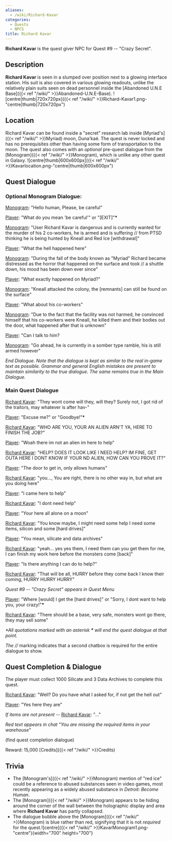 ```yaml
---
aliases:
  - /wiki/Richard-Kavar
categories:
  - Quests
  - NPCS
title: Richard Kavar
---
```


**Richard Kavar** is the quest giver NPC for Quest #9 -- "Crazy Secret".

## Description

**Richard Kavar** is seen in a slumped over position next to a glowing interface station. His suit is also covered in various glowing readouts, unlike the relatively plain suits seen on dead personnel inside the [Abandoned U.N.E Base]({{< ref "/wiki/" >}}Abandoned-U.N.E-Base). ![centre|thumb|720x720px]({{< ref "/wiki/" >}}Richard-Kavar1.png-"centre|thumb|720x720px")

## Location

Richard Kavar can be found inside a "secret" research lab inside [Myriad's]({{< ref "/wiki/" >}}Myriad) moon, Duna'kaé. The quest is never locked and has no prerequisites other than having some form of transportation to the moon. The quest also comes with an _optional_ pre-quest dialogue from the [Monogram]({{< ref "/wiki/" >}}Monogram), which is unlike any other quest in Galaxy. ![centre|thumb|600x600px]({{< ref "/wiki/" >}}Kavarlocation.png-"centre|thumb|600x600px")

## Quest Dialogue

### Optional Monogram Dialogue:

<u>Monogram</u>: "Hello human, Please, be careful"

<u>Player</u>: "What do you mean 'be careful'" or "[EXIT]"**\***

<u>Monogram</u>: "User Richard Kavar is dangerous and is currently wanted for the murder of his 2 co-workers, he is armed and is suffering // from PTSD thinking he is being hunted by Kneall and Red Ice [withdrawal]"

<u>Player</u>: "What the hell happened here"

<u>Monogram</u>: "During the fall of the body known as "Myriad" Richard became distressed as the horror that happened on the surface and took // a shuttle down, his mood has been down ever since"

<u>Player</u>: "What exactly happened on Myriad?"

<u>Monogram</u>: "Kneall attacked the colony, the [remnants] can still be found on the surface"

<u>Player</u>: "What about his co-workers"

<u>Monogram</u>: "Due to the fact that the facility was not harmed, he convinced himself that his co-workers were Kneall, he killed them and their bodies out the door, what happened after that is unknown"

<u>Player</u>: "Can I talk to him?

<u>Monogram</u>: "Go ahead, he is currently in a somber type ramble, his is still armed however"

_End Dialogue. Note that the dialogue is kept as similar to the real in-game text as possible. Grammar and general English mistakes are present to maintain similarity to the true dialogue. The same remains true in the Main Dialogue._

### Main Quest Dialogue

<u>Richard Kavar</u>: "They wont come will they, will they? Surely not, I got rid of the traitors, may whatever is after hav-"

<u>Player</u>: "Excuse me?" or "Goodbye!"**\***

<u>Richard Kavar</u>: "WHO ARE YOU, YOUR AN ALIEN ARN'T YA, HERE TO FINISH THE JOB?"

<u>Player</u>: "Woah there im not an alien im here to help"

<u>Richard Kavar</u>: "HELP? DOES IT LOOK LIKE I NEED HELP? IM FINE, GET OUTA HERE I DONT KNOW IF YOUR ND ALIEN, HOW CAN YOU PROVE IT?"

<u>Player</u>: "The door to get in, only allows humans"

<u>Richard Kavar</u>: "you..., You are right, there is no other way in, but what are you doing here"

<u>Player</u>: "I came here to help"

<u>Richard Kavar</u>: "I dont need help"

<u>Player</u>: "Your here all alone on a moon"

<u>Richard Kavar</u>: "You know maybe, I might need some help I need some items, silicon and some [hard drives]"

<u>Player</u>: "You mean, silicate and data archives"

<u>Richard Kavar</u>: "yeah... yes yes them, I need them can you get them for me, I can finish my work here before the monsters come [back]"

<u>Player</u>: "Is there anything I can do to help?"

<u>Richard Kavar</u>: "That will be all, HURRY before they come back I know their coming, HURRY HURRY HURRY"

_Quest #9 -- "Crazy Secret" appears in Quest Menu_

<u>Player</u>: "Where [would] I get the [hard drives]" or "Sorry, I dont want to help you, your crazy!"**\***

<u>Richard Kavar</u>: "There should be a base, very safe, monsters wont go there, they may sell some"

_\*All quotations marked with an asterisk **\*** will end the quest dialogue at that point._

_The //_ marking indicates that a second chatbox is required for the entire dialogue to show.

## Quest Completion & Dialogue

The player must collect 1000 Silicate and 3 Data Archives to complete this quest.

<u>Richard Kavar</u>: "Well? Do you have what I asked for, if not get the hell out"

<u>Player</u>: "Yes here they are"

_If items are not present --_ <u>Richard Kavar</u>: "..."

_Red text appears in chat "You are missing the required items in your warehouse"_

(find quest completion dialogue)

Reward: 15,000 [Credits]({{< ref "/wiki/" >}}Credits)

## Trivia

- The [Monogram's]({{< ref "/wiki/" >}}Monogram) mention of "red ice" could be a reference to abused substances seen in video games, most recently appearing as a widely abused substance in _Detroit: Become Human_.
- The [Monogram]({{< ref "/wiki/" >}}Monogram) appears to be hiding around the corner of the wall between the holographic display and area where **Richard Kavar** has partly collapsed.
- The dialogue bubble above the [Monogram]({{< ref "/wiki/" >}}Monogram) is blue rather than red, signifying that it is not _required_ for the quest.![centre]({{< ref "/wiki/" >}}KavarMonogram1.png-"centre"){width="700" height="700"}

